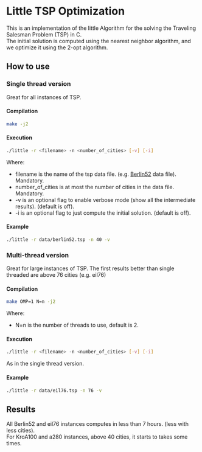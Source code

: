 # Little TSP Optimization

This is an implementation of the little Algorithm for the solving the Traveling Salesman Problem (TSP) in C.  
The initial solution is computed using the nearest neighbor algorithm, and we optimize it using the 2-opt algorithm.


## How to use

### Single thread version

Great for all instances of TSP.

#### Compilation
```bash
make -j2
```

#### Execution
```bash
./little -r <filename> -n <number_of_cities> [-v] [-i]
```
Where:
- filename is the name of the tsp data file. (e.g. [Berlin52](data/berlin52.tsp) data file). Mandatory.
- number_of_cities is at most the number of cities in the data file. Mandatory.
- -v is an optional flag to enable verbose mode (show all the intermediate results). (default is off). 
- -i is an optional flag to just compute the initial solution. (default is off).

#### Example
```bash
./little -r data/berlin52.tsp -n 40 -v
```
### Multi-thread version

Great for large instances of TSP.
The first results better than single threaded are above 76 cities (e.g. eil76)

#### Compilation
```bash
make OMP=1 N=n -j2
```
Where:
- N=n is the number of threads to use, default is 2.

#### Execution
```bash
./little -r <filename> -n <number_of_cities> [-v] [-i]
```
As in the single thread version.

#### Example
```bash
./little -r data/eil76.tsp -n 76 -v
```

## Results

All Berlin52 and eil76 instances computes in less than 7 hours. (less with less cities).  
For KroA100 and a280 instances, above 40 cities, it starts to takes some times.